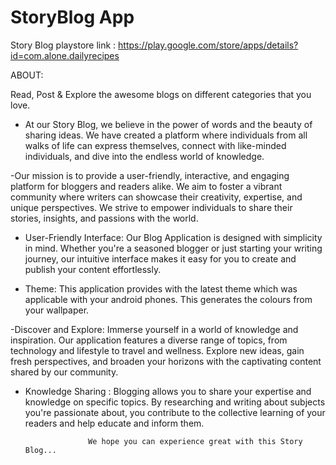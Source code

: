 # StoryBlog App

Story Blog playstore link : 
https://play.google.com/store/apps/details?id=com.alone.dailyrecipes

ABOUT:

Read, Post & Explore the awesome blogs on different categories that you love.

- At our Story Blog, we believe in the power of words and the beauty of sharing ideas. We have created a platform where individuals from all walks of life can express themselves, connect with like-minded individuals, and dive into the endless world of knowledge.

-Our mission is to provide a user-friendly, interactive, and engaging platform for bloggers and readers alike. We aim to foster a vibrant community where writers can showcase their creativity, expertise, and unique perspectives. We strive to empower individuals to share their stories, insights, and passions with the world.

- User-Friendly Interface: Our Blog Application is designed with simplicity in mind. Whether you're a seasoned blogger or just starting your writing journey, our intuitive interface makes it easy for you to create and publish your content effortlessly.

- Theme: This application provides with the latest theme which was applicable with your android phones. This generates the colours from your wallpaper.

-Discover and Explore: Immerse yourself in a world of knowledge and inspiration. Our application features a diverse range of topics, from technology and lifestyle to travel and wellness. Explore new ideas, gain fresh perspectives, and broaden your horizons with the captivating content shared by our community.

- Knowledge Sharing : Blogging allows you to share your expertise and knowledge on specific topics. By researching and writing about subjects you're passionate about, you contribute to the collective learning of your readers and help educate and inform them.
 
                    We hope you can experience great with this Story Blog...
